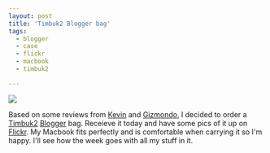 ```yaml
---
layout: post
title: 'Timbuk2 Blogger bag'
tags:
  - blogger
  - case
  - flickr
  - macbook
  - timbuk2

---
```


<a href="http://flickr.com/photos/40284913@N00/222318695" title="DSCF0126.JPG"><img src="http://static.flickr.com/62/222318695_2c360f83d6_d.jpg" border="0" /></a>

Based on some reviews from <a href="http://theory.isthereason.com/?p=1167">Kevin</a> and <a href="http://gizmodo.com/gadgets/peripherals/timbuk2-blogger-bag-hands-all-over-the-perfect-sack-for-bloggers-193441.php">Gizmondo</a>, I decided to order a <a href="http://www.timbuk2.com/tb2/retail/catalog.htm">Timbuk2</a> <a href="http://www.timbuk2.com/tb2/retail/catalog.htm?categoryId=2&amp;skusetId=157">Blogger</a> bag. Receieve it today and have some pics of it up on <a href="http://flickr.com/photos/jadedhalo/sets/72157594247544236/">Flickr</a>. My Macbook fits perfectly and is comfortable when carrying it so I'm happy. I'll see how the week goes with all my stuff in it.

<!-- technorati tags begin -->
<!-- technorati tags end -->
